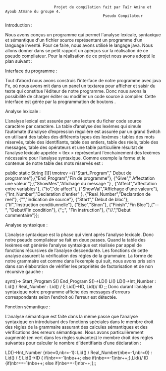                           Projet de compilation fait par Taïr Amine et Ayoub Atmane du groupe 4.
                                                Pseudo Compilateur
Introduction :

Nous avons conçus un programme qui permet l'analyse lexicale, syntaxique et sémantique d'un fichier source représentant un programme d’un language inventé. Pour ce faire, nous avons utilisé le langage java. Nous allons donner dans se petit rapport un aperçus sur la réalisation de ce pseudo compilateur.
Pour la réalisation de ce projet nous avons adopté le plan suivant :

Interface du programme :

Tout d’abord nous avons construis l’interface de notre programme avec java Fx, où nous avons mit dans un panel un textarea pour afficher et saisir du texte qui constitue l’éditeur de notre programme. Donc nous avons la possibilité de charger éditer ou modifier un code source à compiler. Cette interface est gérée par la programmation de boutons .

Analyse lexicale :

L’analyse lexical est assurée par une lecture du ficher code source caractère par caractère. La table d’analyse des lexèmes qui simule l’automate d’analyse d’expression régulière est assurée par un grand Switch en utilisant des tables des différents types des lexèmes : tables des mots réservés, table des identifiants, table des entiers, table des réels, table des messages, table des opérateurs et une table particulière résultat de l’analyse lexicale appelée < tlex > représentant l’enchainement des lexèmes nécessaire pour l’analyse syntaxique. Comme exemple la forme et le contenue de notre table des mots réservés est :

public static String [][] tmotrev ={{"Start_Program"," Debut de programme"},{"End_Program","Fin de programme"}, {"Give"," Affectation une valeur "},{"ShowMes","Afichage du message "} , {"Affect","affectation entre variables"}, {"to","de affect"}, {"ShowVal","Affichage d'une valeure"}, {"Int_Number","Declaration d'entier" }, {"Real_Number","Declaration de reel"}, {"","indication de source"}, {"Start"," Debut de bloc"}, {"If","Instruction conditiunnelle"}, {"Else","Sinon"}, {"Finish","Fin Bloc"},{"--", "Debut/Fin condition"}, {";;", "Fin instruction"}, {"//.","Debut commentaire"}};

Analyse syntaxique :

L’analyse syntaxique est la phase qui vient après l’analyse lexicale. Donc notre pseudo compilateur se fait en deux passes. Quand la table des lexèmes est générée l’analyse syntaxique est réalisée par appel de fonctions récursives de l’analyse descendante. Les fonctions de cette analyse assurent la vérification des règles de la grammaire. La forme de notre grammaire est comme dans l’exemple qui suit, nous avons pris soin dans son élaboration de vérifier les propriétés de factorisation et de non récursive gauche :

synt()-> Start_Program S() End_Program S()->LD() LI() LD()->Int_Number : Lid() / Real_Number : Lid() / ξ Lid()->ID, Lid()/ ID ;; Donc durant l’analyse syntaxique notre programme affiche des messages d’erreurs correspondants selon l’endroit où l’erreur est détectée.

Fonction sémantique :

L’analyse sémantique est faite dans la même passe que l’analyse syntaxique en introduisant des fonctions spéciales dans le membre droit des règles de la grammaire assurant des calcules sémantiques et des vérifications des erreurs sémantiques. Nous avons particulièrement augmenté (en vert dans les règles suivantes) le membre droit des règles suivantes pour calculer le nombre d’identifiants d’une déclaration :

LD()->Int_Number {nbe=0,nbr=-1}: Lid() / Real_Number{nbe=-1,nbr=0} : Lid() / ξ Lid()->ID { if(nbr==-1)nbe++; else if(nbe==-1)nbr++;},Lid()/ ID {if(nbr==-1)nbe++; else if(nbe==-1)nbr++;};;
